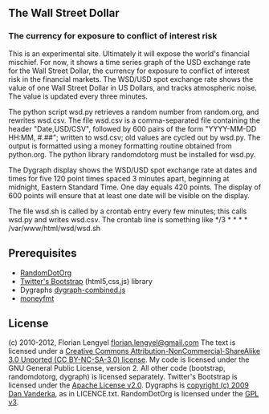 ## The Wall Street Dollar ##
### The currency for exposure to conflict of interest risk ###

This is an experimental site. Ultimately it will expose the world's 
financial mischief.  For now, it shows a time series graph of the USD 
exchange rate for the Wall Street Dollar, the currency for exposure to 
conflict of interest risk in the financial markets. The WSD/USD spot
exchange rate shows the value of one Wall Street Dollar in US Dollars,
and tracks atmospheric noise. The value is updated every three minutes.

The python script wsd.py retrieves a random number from random.org, and 
rewrites wsd.csv. The file wsd.csv is a comma-separated file containing
the header "Date,USD/CSV", followed by  600 pairs of the form 
"YYYY-MM-DD HH:MM, #.##";  written to wsd.csv; old values are cycled out
by wsd.py.  The output is formatted using a money formatting routine obtained 
from python.org.  The python library randomdotorg must be installed for 
wsd.py. 

The Dygraph display shows the WSD/USD spot exchange rate at dates and times 
for five 120 point times spaced 3 minutes apart, beginning at midnight, 
Eastern Standard Time.  One day equals 420 points. The display of 600 points 
will ensure that at least one date will be visible on the display.

The file wsd.sh is called by a crontab entry every few minutes; this
calls wsd.py and writes wsd.csv. The crontab line is something like
*/3 * * * * /var/www/html/wsd/wsd.sh


## Prerequisites ##
* [RandomDotOrg](http://code.google.com/p/randomdotorg/)
* [Twitter's Bootstrap](http://twitter.github.com/bootstrap/) (html5,css,js) library
*  Dygraphs [dygraph-combined.js](https://github.com/danvk/dygraphs)
* [moneyfmt](http://docs.python.org/2/library/decimal.html#recipies)

## License ##

(c) 2010-2012, Florian Lengyel florian.lengyel@gmail.com
The text is licensed under a [Creative Commons Attribution-NonCommercial-ShareAlike 3.0 Unported (CC BY-NC-SA-3.0)  license](http://creativecommons.org/licenses/by-nc-sa/3.0/).  My code is licensed under the GNU General Public License, version 2. All other code (bootstrap, randomdotorg, dygraph) is licensed separately.
Twitter's Bootstrap is licensed under the 
[Apache License v2.0](http://www.apache.org/licenses/LICENSE-2.0). 
Dygraphs is [copyright (c) 2009 Dan Vanderka](https://github.com/danvk/dygraphs/blob/master/LICENSE.txt), as in LICENCE.txt. 
RandomDotOrg is licensed under the [GPL v3](http://www.gnu.org/licenses/gpl.html).
